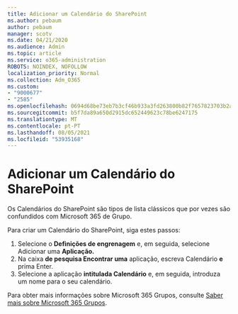 ```yaml
---
title: Adicionar um Calendário do SharePoint
ms.author: pebaum
author: pebaum
manager: scotv
ms.date: 04/21/2020
ms.audience: Admin
ms.topic: article
ms.service: o365-administration
ROBOTS: NOINDEX, NOFOLLOW
localization_priority: Normal
ms.collection: Adm_O365
ms.custom:
- "9000677"
- "2585"
ms.openlocfilehash: 0694d68be73eb7b3cf46b933a3fd263800b82f7657823703b2a6bf175eca6409
ms.sourcegitcommit: b5f7da89a650d2915dc652449623c78be6247175
ms.translationtype: MT
ms.contentlocale: pt-PT
ms.lasthandoff: 08/05/2021
ms.locfileid: "53935168"
---
```

# <a name="add-a-sharepoint-calendar"></a>Adicionar um Calendário do SharePoint

Os Calendários do SharePoint são tipos de lista clássicos que por vezes são confundidos com Microsoft 365 de Grupo.
 
Para criar um Calendário do SharePoint, siga estes passos:
 
1.  Selecione o **Definições de engrenagem** e, em seguida, selecione Adicionar uma **Aplicação.**
2.  Na caixa **de pesquisa Encontrar uma** aplicação, escreva Calendário **e** prima Enter.
3.  Selecione a aplicação **intitulada Calendário** e, em seguida, introduza um nome para o seu calendário.

Para obter mais informações sobre Microsoft 365 Grupos, consulte [Saber mais sobre Microsoft 365 Grupos](https://support.office.com/article/Learn-about-Office-365-groups-b565caa1-5c40-40ef-9915-60fdb2d97fa2).

